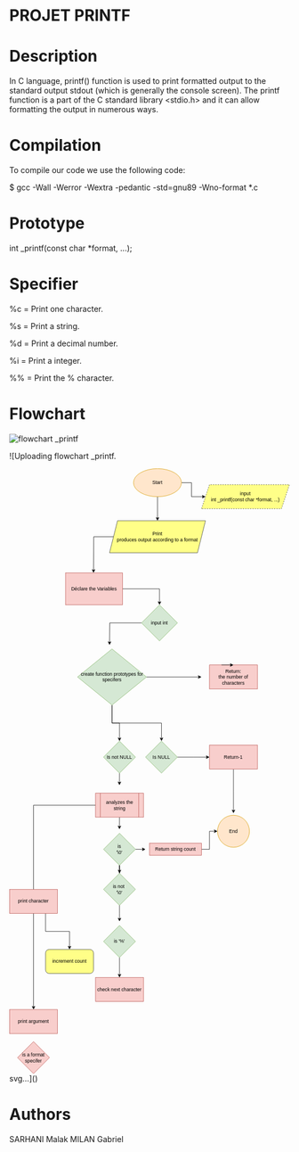 # PROJET PRINTF


# Description

In C language, printf() function is used to print formatted output to the standard output stdout (which is generally the console screen).  The printf function is a part of the C standard library <stdio.h> and it can allow formatting the output in numerous ways.

# Compilation

To compile our code we use the following code:

$ gcc -Wall -Werror -Wextra -pedantic -std=gnu89 -Wno-format *.c

# Prototype

 int _printf(const char *format, ...);

# Specifier


%c = Print one character.

%s = Print a string.

%d = Print a decimal number.

%i = Print a integer.

%% = Print the % character.

# Flowchart
![flowchart _printf](https://github.com/MadMartigan3/holbertonschool-printf/assets/105434715/12762314-ce62-4181-8731-c379f549d60d)

![Uploading flowchart _printf.<?xml version="1.0" encoding="UTF-8"?>
<!-- Do not edit this file with editors other than draw.io -->
<!DOCTYPE svg PUBLIC "-//W3C//DTD SVG 1.1//EN" "http://www.w3.org/Graphics/SVG/1.1/DTD/svg11.dtd">
<svg xmlns="http://www.w3.org/2000/svg" xmlns:xlink="http://www.w3.org/1999/xlink" version="1.1" width="701px" height="1511px" viewBox="-0.5 -0.5 701 1511" content="&lt;mxfile host=&quot;app.diagrams.net&quot; modified=&quot;2023-11-23T22:26:04.741Z&quot; agent=&quot;Mozilla/5.0 (Windows NT 10.0; Win64; x64) AppleWebKit/537.36 (KHTML, like Gecko) Chrome/119.0.0.0 Safari/537.36 Edg/119.0.0.0&quot; etag=&quot;bLP34UF-XtNXGeygPslQ&quot; version=&quot;22.1.3&quot; type=&quot;device&quot;&gt;&#10;  &lt;diagram name=&quot;Page-1&quot; id=&quot;Ap1JrtzHKQh4gSKqBTZx&quot;&gt;&#10;    &lt;mxGraphModel dx=&quot;1453&quot; dy=&quot;732&quot; grid=&quot;1&quot; gridSize=&quot;10&quot; guides=&quot;1&quot; tooltips=&quot;1&quot; connect=&quot;1&quot; arrows=&quot;1&quot; fold=&quot;1&quot; page=&quot;1&quot; pageScale=&quot;1&quot; pageWidth=&quot;827&quot; pageHeight=&quot;1169&quot; math=&quot;0&quot; shadow=&quot;0&quot;&gt;&#10;      &lt;root&gt;&#10;        &lt;mxCell id=&quot;0&quot; /&gt;&#10;        &lt;mxCell id=&quot;1&quot; parent=&quot;0&quot; /&gt;&#10;        &lt;mxCell id=&quot;BVkZTpYQEjEBbswBBllR-4&quot; value=&quot;&quot; style=&quot;edgeStyle=orthogonalEdgeStyle;rounded=0;orthogonalLoop=1;jettySize=auto;html=1;&quot; edge=&quot;1&quot; parent=&quot;1&quot; source=&quot;BVkZTpYQEjEBbswBBllR-2&quot; target=&quot;BVkZTpYQEjEBbswBBllR-3&quot;&gt;&#10;          &lt;mxGeometry relative=&quot;1&quot; as=&quot;geometry&quot; /&gt;&#10;        &lt;/mxCell&gt;&#10;        &lt;mxCell id=&quot;BVkZTpYQEjEBbswBBllR-15&quot; style=&quot;edgeStyle=orthogonalEdgeStyle;rounded=0;orthogonalLoop=1;jettySize=auto;html=1;&quot; edge=&quot;1&quot; parent=&quot;1&quot;&gt;&#10;          &lt;mxGeometry relative=&quot;1&quot; as=&quot;geometry&quot;&gt;&#10;            &lt;mxPoint x=&quot;390&quot; y=&quot;130&quot; as=&quot;targetPoint&quot; /&gt;&#10;            &lt;mxPoint x=&quot;390&quot; y=&quot;60&quot; as=&quot;sourcePoint&quot; /&gt;&#10;          &lt;/mxGeometry&gt;&#10;        &lt;/mxCell&gt;&#10;        &lt;mxCell id=&quot;BVkZTpYQEjEBbswBBllR-2&quot; value=&quot;Start&quot; style=&quot;ellipse;whiteSpace=wrap;html=1;fillColor=#ffe6cc;strokeColor=#d79b00;&quot; vertex=&quot;1&quot; parent=&quot;1&quot;&gt;&#10;          &lt;mxGeometry x=&quot;330&quot; width=&quot;120&quot; height=&quot;70&quot; as=&quot;geometry&quot; /&gt;&#10;        &lt;/mxCell&gt;&#10;        &lt;mxCell id=&quot;BVkZTpYQEjEBbswBBllR-3&quot; value=&quot;input &amp;lt;br&amp;gt;int _printf(const char *format, ...)&quot; style=&quot;shape=parallelogram;perimeter=parallelogramPerimeter;whiteSpace=wrap;html=1;fixedSize=1;dashed=1;fillColor=#ffff88;strokeColor=#36393d;&quot; vertex=&quot;1&quot; parent=&quot;1&quot;&gt;&#10;          &lt;mxGeometry x=&quot;500&quot; y=&quot;40&quot; width=&quot;220&quot; height=&quot;60&quot; as=&quot;geometry&quot; /&gt;&#10;        &lt;/mxCell&gt;&#10;        &lt;mxCell id=&quot;BVkZTpYQEjEBbswBBllR-19&quot; style=&quot;edgeStyle=orthogonalEdgeStyle;rounded=0;orthogonalLoop=1;jettySize=auto;html=1;&quot; edge=&quot;1&quot; parent=&quot;1&quot; source=&quot;BVkZTpYQEjEBbswBBllR-5&quot;&gt;&#10;          &lt;mxGeometry relative=&quot;1&quot; as=&quot;geometry&quot;&gt;&#10;            &lt;mxPoint x=&quot;270&quot; y=&quot;439.9999999999998&quot; as=&quot;targetPoint&quot; /&gt;&#10;          &lt;/mxGeometry&gt;&#10;        &lt;/mxCell&gt;&#10;        &lt;mxCell id=&quot;BVkZTpYQEjEBbswBBllR-5&quot; value=&quot;input int&quot; style=&quot;rhombus;whiteSpace=wrap;html=1;fillColor=#d5e8d4;strokeColor=#82b366;&quot; vertex=&quot;1&quot; parent=&quot;1&quot;&gt;&#10;          &lt;mxGeometry x=&quot;350&quot; y=&quot;340&quot; width=&quot;90&quot; height=&quot;90&quot; as=&quot;geometry&quot; /&gt;&#10;        &lt;/mxCell&gt;&#10;        &lt;mxCell id=&quot;BVkZTpYQEjEBbswBBllR-16&quot; style=&quot;edgeStyle=orthogonalEdgeStyle;rounded=0;orthogonalLoop=1;jettySize=auto;html=1;&quot; edge=&quot;1&quot; parent=&quot;1&quot; source=&quot;BVkZTpYQEjEBbswBBllR-6&quot;&gt;&#10;          &lt;mxGeometry relative=&quot;1&quot; as=&quot;geometry&quot;&gt;&#10;            &lt;mxPoint x=&quot;230&quot; y=&quot;260&quot; as=&quot;targetPoint&quot; /&gt;&#10;          &lt;/mxGeometry&gt;&#10;        &lt;/mxCell&gt;&#10;        &lt;mxCell id=&quot;BVkZTpYQEjEBbswBBllR-6&quot; value=&quot;Print &amp;lt;br&amp;gt;produces output according to a format&quot; style=&quot;shape=parallelogram;perimeter=parallelogramPerimeter;whiteSpace=wrap;html=1;fixedSize=1;fillColor=#ffff88;strokeColor=#36393d;&quot; vertex=&quot;1&quot; parent=&quot;1&quot;&gt;&#10;          &lt;mxGeometry x=&quot;270&quot; y=&quot;130&quot; width=&quot;240&quot; height=&quot;80&quot; as=&quot;geometry&quot; /&gt;&#10;        &lt;/mxCell&gt;&#10;        &lt;mxCell id=&quot;BVkZTpYQEjEBbswBBllR-12&quot; style=&quot;edgeStyle=orthogonalEdgeStyle;rounded=0;orthogonalLoop=1;jettySize=auto;html=1;&quot; edge=&quot;1&quot; parent=&quot;1&quot; source=&quot;BVkZTpYQEjEBbswBBllR-7&quot; target=&quot;BVkZTpYQEjEBbswBBllR-13&quot;&gt;&#10;          &lt;mxGeometry relative=&quot;1&quot; as=&quot;geometry&quot;&gt;&#10;            &lt;mxPoint x=&quot;400&quot; y=&quot;650&quot; as=&quot;targetPoint&quot; /&gt;&#10;          &lt;/mxGeometry&gt;&#10;        &lt;/mxCell&gt;&#10;        &lt;mxCell id=&quot;BVkZTpYQEjEBbswBBllR-21&quot; style=&quot;edgeStyle=orthogonalEdgeStyle;rounded=0;orthogonalLoop=1;jettySize=auto;html=1;&quot; edge=&quot;1&quot; parent=&quot;1&quot; source=&quot;BVkZTpYQEjEBbswBBllR-7&quot;&gt;&#10;          &lt;mxGeometry relative=&quot;1&quot; as=&quot;geometry&quot;&gt;&#10;            &lt;mxPoint x=&quot;500&quot; y=&quot;520&quot; as=&quot;targetPoint&quot; /&gt;&#10;          &lt;/mxGeometry&gt;&#10;        &lt;/mxCell&gt;&#10;        &lt;mxCell id=&quot;BVkZTpYQEjEBbswBBllR-37&quot; style=&quot;edgeStyle=orthogonalEdgeStyle;rounded=0;orthogonalLoop=1;jettySize=auto;html=1;&quot; edge=&quot;1&quot; parent=&quot;1&quot; source=&quot;BVkZTpYQEjEBbswBBllR-7&quot; target=&quot;BVkZTpYQEjEBbswBBllR-36&quot;&gt;&#10;          &lt;mxGeometry relative=&quot;1&quot; as=&quot;geometry&quot; /&gt;&#10;        &lt;/mxCell&gt;&#10;        &lt;mxCell id=&quot;BVkZTpYQEjEBbswBBllR-7&quot; value=&quot;create function prototypes for specifers&quot; style=&quot;rhombus;whiteSpace=wrap;html=1;fillColor=#d5e8d4;strokeColor=#82b366;&quot; vertex=&quot;1&quot; parent=&quot;1&quot;&gt;&#10;          &lt;mxGeometry x=&quot;190&quot; y=&quot;450&quot; width=&quot;172.5&quot; height=&quot;140&quot; as=&quot;geometry&quot; /&gt;&#10;        &lt;/mxCell&gt;&#10;        &lt;mxCell id=&quot;BVkZTpYQEjEBbswBBllR-17&quot; style=&quot;edgeStyle=orthogonalEdgeStyle;rounded=0;orthogonalLoop=1;jettySize=auto;html=1;entryX=0.5;entryY=0;entryDx=0;entryDy=0;&quot; edge=&quot;1&quot; parent=&quot;1&quot; source=&quot;BVkZTpYQEjEBbswBBllR-9&quot; target=&quot;BVkZTpYQEjEBbswBBllR-5&quot;&gt;&#10;          &lt;mxGeometry relative=&quot;1&quot; as=&quot;geometry&quot; /&gt;&#10;        &lt;/mxCell&gt;&#10;        &lt;mxCell id=&quot;BVkZTpYQEjEBbswBBllR-9&quot; value=&quot;Déclare the Variables&quot; style=&quot;rounded=0;whiteSpace=wrap;html=1;fillColor=#f8cecc;strokeColor=#b85450;&quot; vertex=&quot;1&quot; parent=&quot;1&quot;&gt;&#10;          &lt;mxGeometry x=&quot;160&quot; y=&quot;260&quot; width=&quot;142.5&quot; height=&quot;80&quot; as=&quot;geometry&quot; /&gt;&#10;        &lt;/mxCell&gt;&#10;        &lt;mxCell id=&quot;BVkZTpYQEjEBbswBBllR-24&quot; style=&quot;edgeStyle=orthogonalEdgeStyle;rounded=0;orthogonalLoop=1;jettySize=auto;html=1;exitX=1;exitY=0.5;exitDx=0;exitDy=0;&quot; edge=&quot;1&quot; parent=&quot;1&quot; source=&quot;BVkZTpYQEjEBbswBBllR-13&quot;&gt;&#10;          &lt;mxGeometry relative=&quot;1&quot; as=&quot;geometry&quot;&gt;&#10;            &lt;mxPoint x=&quot;520&quot; y=&quot;720.0952380952381&quot; as=&quot;targetPoint&quot; /&gt;&#10;          &lt;/mxGeometry&gt;&#10;        &lt;/mxCell&gt;&#10;        &lt;mxCell id=&quot;BVkZTpYQEjEBbswBBllR-13&quot; value=&quot;Is NULL&quot; style=&quot;rhombus;whiteSpace=wrap;html=1;fillColor=#d5e8d4;strokeColor=#82b366;&quot; vertex=&quot;1&quot; parent=&quot;1&quot;&gt;&#10;          &lt;mxGeometry x=&quot;360&quot; y=&quot;680&quot; width=&quot;80&quot; height=&quot;80&quot; as=&quot;geometry&quot; /&gt;&#10;        &lt;/mxCell&gt;&#10;        &lt;mxCell id=&quot;BVkZTpYQEjEBbswBBllR-14&quot; value=&quot;Return:&amp;lt;br&amp;gt;the number of characters&quot; style=&quot;rounded=0;whiteSpace=wrap;html=1;fillColor=#f8cecc;strokeColor=#b85450;&quot; vertex=&quot;1&quot; parent=&quot;1&quot;&gt;&#10;          &lt;mxGeometry x=&quot;520&quot; y=&quot;490&quot; width=&quot;120&quot; height=&quot;60&quot; as=&quot;geometry&quot; /&gt;&#10;        &lt;/mxCell&gt;&#10;        &lt;mxCell id=&quot;BVkZTpYQEjEBbswBBllR-20&quot; style=&quot;edgeStyle=orthogonalEdgeStyle;rounded=0;orthogonalLoop=1;jettySize=auto;html=1;exitX=0.25;exitY=0;exitDx=0;exitDy=0;entryX=0.5;entryY=0;entryDx=0;entryDy=0;&quot; edge=&quot;1&quot; parent=&quot;1&quot; source=&quot;BVkZTpYQEjEBbswBBllR-14&quot; target=&quot;BVkZTpYQEjEBbswBBllR-14&quot;&gt;&#10;          &lt;mxGeometry relative=&quot;1&quot; as=&quot;geometry&quot; /&gt;&#10;        &lt;/mxCell&gt;&#10;        &lt;mxCell id=&quot;BVkZTpYQEjEBbswBBllR-44&quot; style=&quot;edgeStyle=orthogonalEdgeStyle;rounded=0;orthogonalLoop=1;jettySize=auto;html=1;&quot; edge=&quot;1&quot; parent=&quot;1&quot; source=&quot;BVkZTpYQEjEBbswBBllR-22&quot;&gt;&#10;          &lt;mxGeometry relative=&quot;1&quot; as=&quot;geometry&quot;&gt;&#10;            &lt;mxPoint x=&quot;580&quot; y=&quot;860&quot; as=&quot;targetPoint&quot; /&gt;&#10;          &lt;/mxGeometry&gt;&#10;        &lt;/mxCell&gt;&#10;        &lt;mxCell id=&quot;BVkZTpYQEjEBbswBBllR-22&quot; value=&quot;Return-1&quot; style=&quot;rounded=0;whiteSpace=wrap;html=1;fillColor=#f8cecc;strokeColor=#b85450;&quot; vertex=&quot;1&quot; parent=&quot;1&quot;&gt;&#10;          &lt;mxGeometry x=&quot;520&quot; y=&quot;690&quot; width=&quot;120&quot; height=&quot;60&quot; as=&quot;geometry&quot; /&gt;&#10;        &lt;/mxCell&gt;&#10;        &lt;mxCell id=&quot;BVkZTpYQEjEBbswBBllR-28&quot; value=&quot;End&quot; style=&quot;ellipse;whiteSpace=wrap;html=1;aspect=fixed;fillColor=#ffe6cc;strokeColor=#d79b00;&quot; vertex=&quot;1&quot; parent=&quot;1&quot;&gt;&#10;          &lt;mxGeometry x=&quot;540&quot; y=&quot;865&quot; width=&quot;80&quot; height=&quot;80&quot; as=&quot;geometry&quot; /&gt;&#10;        &lt;/mxCell&gt;&#10;        &lt;mxCell id=&quot;BVkZTpYQEjEBbswBBllR-39&quot; style=&quot;edgeStyle=orthogonalEdgeStyle;rounded=0;orthogonalLoop=1;jettySize=auto;html=1;exitX=0.5;exitY=1;exitDx=0;exitDy=0;&quot; edge=&quot;1&quot; parent=&quot;1&quot; source=&quot;BVkZTpYQEjEBbswBBllR-33&quot;&gt;&#10;          &lt;mxGeometry relative=&quot;1&quot; as=&quot;geometry&quot;&gt;&#10;            &lt;mxPoint x=&quot;294.80952380952374&quot; y=&quot;900&quot; as=&quot;targetPoint&quot; /&gt;&#10;          &lt;/mxGeometry&gt;&#10;        &lt;/mxCell&gt;&#10;        &lt;mxCell id=&quot;BVkZTpYQEjEBbswBBllR-56&quot; style=&quot;edgeStyle=orthogonalEdgeStyle;rounded=0;orthogonalLoop=1;jettySize=auto;html=1;&quot; edge=&quot;1&quot; parent=&quot;1&quot; source=&quot;BVkZTpYQEjEBbswBBllR-33&quot; target=&quot;BVkZTpYQEjEBbswBBllR-57&quot;&gt;&#10;          &lt;mxGeometry relative=&quot;1&quot; as=&quot;geometry&quot;&gt;&#10;            &lt;mxPoint x=&quot;80&quot; y=&quot;1380&quot; as=&quot;targetPoint&quot; /&gt;&#10;          &lt;/mxGeometry&gt;&#10;        &lt;/mxCell&gt;&#10;        &lt;mxCell id=&quot;BVkZTpYQEjEBbswBBllR-33&quot; value=&quot;analyzes the string&quot; style=&quot;shape=process;whiteSpace=wrap;html=1;backgroundOutline=1;fillColor=#f8cecc;strokeColor=#b85450;&quot; vertex=&quot;1&quot; parent=&quot;1&quot;&gt;&#10;          &lt;mxGeometry x=&quot;235&quot; y=&quot;810&quot; width=&quot;120&quot; height=&quot;60&quot; as=&quot;geometry&quot; /&gt;&#10;        &lt;/mxCell&gt;&#10;        &lt;mxCell id=&quot;BVkZTpYQEjEBbswBBllR-45&quot; style=&quot;edgeStyle=orthogonalEdgeStyle;rounded=0;orthogonalLoop=1;jettySize=auto;html=1;exitX=1;exitY=0.5;exitDx=0;exitDy=0;&quot; edge=&quot;1&quot; parent=&quot;1&quot; source=&quot;BVkZTpYQEjEBbswBBllR-35&quot;&gt;&#10;          &lt;mxGeometry relative=&quot;1&quot; as=&quot;geometry&quot;&gt;&#10;            &lt;mxPoint x=&quot;360&quot; y=&quot;950.047619047619&quot; as=&quot;targetPoint&quot; /&gt;&#10;          &lt;/mxGeometry&gt;&#10;        &lt;/mxCell&gt;&#10;        &lt;mxCell id=&quot;BVkZTpYQEjEBbswBBllR-46&quot; style=&quot;edgeStyle=orthogonalEdgeStyle;rounded=0;orthogonalLoop=1;jettySize=auto;html=1;&quot; edge=&quot;1&quot; parent=&quot;1&quot; source=&quot;BVkZTpYQEjEBbswBBllR-35&quot; target=&quot;BVkZTpYQEjEBbswBBllR-47&quot;&gt;&#10;          &lt;mxGeometry relative=&quot;1&quot; as=&quot;geometry&quot;&gt;&#10;            &lt;mxPoint x=&quot;295&quot; y=&quot;1050&quot; as=&quot;targetPoint&quot; /&gt;&#10;          &lt;/mxGeometry&gt;&#10;        &lt;/mxCell&gt;&#10;        &lt;mxCell id=&quot;BVkZTpYQEjEBbswBBllR-35&quot; value=&quot;is&amp;lt;br&amp;gt;&amp;#39;\0&amp;#39;&quot; style=&quot;rhombus;whiteSpace=wrap;html=1;fillColor=#d5e8d4;strokeColor=#82b366;&quot; vertex=&quot;1&quot; parent=&quot;1&quot;&gt;&#10;          &lt;mxGeometry x=&quot;255&quot; y=&quot;910&quot; width=&quot;80&quot; height=&quot;80&quot; as=&quot;geometry&quot; /&gt;&#10;        &lt;/mxCell&gt;&#10;        &lt;mxCell id=&quot;BVkZTpYQEjEBbswBBllR-38&quot; style=&quot;edgeStyle=orthogonalEdgeStyle;rounded=0;orthogonalLoop=1;jettySize=auto;html=1;exitX=0.5;exitY=1;exitDx=0;exitDy=0;&quot; edge=&quot;1&quot; parent=&quot;1&quot; source=&quot;BVkZTpYQEjEBbswBBllR-36&quot;&gt;&#10;          &lt;mxGeometry relative=&quot;1&quot; as=&quot;geometry&quot;&gt;&#10;            &lt;mxPoint x=&quot;294.80952380952374&quot; y=&quot;790&quot; as=&quot;targetPoint&quot; /&gt;&#10;          &lt;/mxGeometry&gt;&#10;        &lt;/mxCell&gt;&#10;        &lt;mxCell id=&quot;BVkZTpYQEjEBbswBBllR-36&quot; value=&quot;Is not NULL&quot; style=&quot;rhombus;whiteSpace=wrap;html=1;fillColor=#d5e8d4;strokeColor=#82b366;&quot; vertex=&quot;1&quot; parent=&quot;1&quot;&gt;&#10;          &lt;mxGeometry x=&quot;255&quot; y=&quot;680&quot; width=&quot;80&quot; height=&quot;80&quot; as=&quot;geometry&quot; /&gt;&#10;        &lt;/mxCell&gt;&#10;        &lt;mxCell id=&quot;BVkZTpYQEjEBbswBBllR-43&quot; style=&quot;edgeStyle=orthogonalEdgeStyle;rounded=0;orthogonalLoop=1;jettySize=auto;html=1;&quot; edge=&quot;1&quot; parent=&quot;1&quot; source=&quot;BVkZTpYQEjEBbswBBllR-42&quot; target=&quot;BVkZTpYQEjEBbswBBllR-28&quot;&gt;&#10;          &lt;mxGeometry relative=&quot;1&quot; as=&quot;geometry&quot;&gt;&#10;            &lt;mxPoint x=&quot;530&quot; y=&quot;870&quot; as=&quot;targetPoint&quot; /&gt;&#10;          &lt;/mxGeometry&gt;&#10;        &lt;/mxCell&gt;&#10;        &lt;mxCell id=&quot;BVkZTpYQEjEBbswBBllR-42&quot; value=&quot;Return string count&quot; style=&quot;rounded=0;whiteSpace=wrap;html=1;direction=west;fillColor=#f8cecc;strokeColor=#b85450;&quot; vertex=&quot;1&quot; parent=&quot;1&quot;&gt;&#10;          &lt;mxGeometry x=&quot;370&quot; y=&quot;935&quot; width=&quot;130&quot; height=&quot;30&quot; as=&quot;geometry&quot; /&gt;&#10;        &lt;/mxCell&gt;&#10;        &lt;mxCell id=&quot;BVkZTpYQEjEBbswBBllR-48&quot; style=&quot;edgeStyle=orthogonalEdgeStyle;rounded=0;orthogonalLoop=1;jettySize=auto;html=1;&quot; edge=&quot;1&quot; parent=&quot;1&quot; source=&quot;BVkZTpYQEjEBbswBBllR-47&quot;&gt;&#10;          &lt;mxGeometry relative=&quot;1&quot; as=&quot;geometry&quot;&gt;&#10;            &lt;mxPoint x=&quot;295&quot; y=&quot;1130&quot; as=&quot;targetPoint&quot; /&gt;&#10;          &lt;/mxGeometry&gt;&#10;        &lt;/mxCell&gt;&#10;        &lt;mxCell id=&quot;BVkZTpYQEjEBbswBBllR-47&quot; value=&quot;is not&amp;amp;nbsp;&amp;lt;br&amp;gt;&amp;#39;\0&amp;#39;&quot; style=&quot;rhombus;whiteSpace=wrap;html=1;fillColor=#d5e8d4;strokeColor=#82b366;&quot; vertex=&quot;1&quot; parent=&quot;1&quot;&gt;&#10;          &lt;mxGeometry x=&quot;255&quot; y=&quot;1010&quot; width=&quot;80&quot; height=&quot;80&quot; as=&quot;geometry&quot; /&gt;&#10;        &lt;/mxCell&gt;&#10;        &lt;mxCell id=&quot;BVkZTpYQEjEBbswBBllR-50&quot; style=&quot;edgeStyle=orthogonalEdgeStyle;rounded=0;orthogonalLoop=1;jettySize=auto;html=1;&quot; edge=&quot;1&quot; parent=&quot;1&quot; source=&quot;BVkZTpYQEjEBbswBBllR-49&quot; target=&quot;BVkZTpYQEjEBbswBBllR-51&quot;&gt;&#10;          &lt;mxGeometry relative=&quot;1&quot; as=&quot;geometry&quot;&gt;&#10;            &lt;mxPoint x=&quot;295&quot; y=&quot;1300&quot; as=&quot;targetPoint&quot; /&gt;&#10;          &lt;/mxGeometry&gt;&#10;        &lt;/mxCell&gt;&#10;        &lt;mxCell id=&quot;BVkZTpYQEjEBbswBBllR-49&quot; value=&quot;is &amp;#39;%&amp;#39;&quot; style=&quot;rhombus;whiteSpace=wrap;html=1;fillColor=#d5e8d4;strokeColor=#82b366;&quot; vertex=&quot;1&quot; parent=&quot;1&quot;&gt;&#10;          &lt;mxGeometry x=&quot;255&quot; y=&quot;1140&quot; width=&quot;80&quot; height=&quot;80&quot; as=&quot;geometry&quot; /&gt;&#10;        &lt;/mxCell&gt;&#10;        &lt;mxCell id=&quot;BVkZTpYQEjEBbswBBllR-51&quot; value=&quot;check next character&quot; style=&quot;rounded=0;whiteSpace=wrap;html=1;fillColor=#f8cecc;strokeColor=#b85450;&quot; vertex=&quot;1&quot; parent=&quot;1&quot;&gt;&#10;          &lt;mxGeometry x=&quot;235&quot; y=&quot;1270&quot; width=&quot;120&quot; height=&quot;60&quot; as=&quot;geometry&quot; /&gt;&#10;        &lt;/mxCell&gt;&#10;        &lt;mxCell id=&quot;BVkZTpYQEjEBbswBBllR-57&quot; value=&quot;print argument&quot; style=&quot;rounded=0;whiteSpace=wrap;html=1;fillColor=#f8cecc;strokeColor=#b85450;&quot; vertex=&quot;1&quot; parent=&quot;1&quot;&gt;&#10;          &lt;mxGeometry x=&quot;20&quot; y=&quot;1350&quot; width=&quot;120&quot; height=&quot;60&quot; as=&quot;geometry&quot; /&gt;&#10;        &lt;/mxCell&gt;&#10;        &lt;mxCell id=&quot;BVkZTpYQEjEBbswBBllR-58&quot; value=&quot;is a format specifer&quot; style=&quot;rhombus;whiteSpace=wrap;html=1;fillColor=#f8cecc;strokeColor=#b85450;&quot; vertex=&quot;1&quot; parent=&quot;1&quot;&gt;&#10;          &lt;mxGeometry x=&quot;40&quot; y=&quot;1430&quot; width=&quot;80&quot; height=&quot;80&quot; as=&quot;geometry&quot; /&gt;&#10;        &lt;/mxCell&gt;&#10;        &lt;mxCell id=&quot;BVkZTpYQEjEBbswBBllR-61&quot; style=&quot;edgeStyle=orthogonalEdgeStyle;rounded=0;orthogonalLoop=1;jettySize=auto;html=1;exitX=0.75;exitY=1;exitDx=0;exitDy=0;&quot; edge=&quot;1&quot; parent=&quot;1&quot; source=&quot;BVkZTpYQEjEBbswBBllR-59&quot; target=&quot;BVkZTpYQEjEBbswBBllR-60&quot;&gt;&#10;          &lt;mxGeometry relative=&quot;1&quot; as=&quot;geometry&quot; /&gt;&#10;        &lt;/mxCell&gt;&#10;        &lt;mxCell id=&quot;BVkZTpYQEjEBbswBBllR-59&quot; value=&quot;print character&quot; style=&quot;rounded=0;whiteSpace=wrap;html=1;fillColor=#f8cecc;strokeColor=#b85450;&quot; vertex=&quot;1&quot; parent=&quot;1&quot;&gt;&#10;          &lt;mxGeometry x=&quot;20&quot; y=&quot;1050&quot; width=&quot;120&quot; height=&quot;60&quot; as=&quot;geometry&quot; /&gt;&#10;        &lt;/mxCell&gt;&#10;        &lt;mxCell id=&quot;BVkZTpYQEjEBbswBBllR-60&quot; value=&quot;increment count&quot; style=&quot;rounded=1;whiteSpace=wrap;html=1;fillColor=#ffff88;strokeColor=#36393d;&quot; vertex=&quot;1&quot; parent=&quot;1&quot;&gt;&#10;          &lt;mxGeometry x=&quot;110&quot; y=&quot;1200&quot; width=&quot;120&quot; height=&quot;60&quot; as=&quot;geometry&quot; /&gt;&#10;        &lt;/mxCell&gt;&#10;      &lt;/root&gt;&#10;    &lt;/mxGraphModel&gt;&#10;  &lt;/diagram&gt;&#10;&lt;/mxfile&gt;&#10;"><defs/><g><path d="M 430 35 L 455 35 L 455 70 L 483.63 70" fill="none" stroke="rgb(0, 0, 0)" stroke-miterlimit="10" pointer-events="stroke"/><path d="M 488.88 70 L 481.88 73.5 L 483.63 70 L 481.88 66.5 Z" fill="rgb(0, 0, 0)" stroke="rgb(0, 0, 0)" stroke-miterlimit="10" pointer-events="all"/><path d="M 370 60 L 370 123.63" fill="none" stroke="rgb(0, 0, 0)" stroke-miterlimit="10" pointer-events="stroke"/><path d="M 370 128.88 L 366.5 121.88 L 370 123.63 L 373.5 121.88 Z" fill="rgb(0, 0, 0)" stroke="rgb(0, 0, 0)" stroke-miterlimit="10" pointer-events="all"/><ellipse cx="370" cy="35" rx="60" ry="35" fill="#ffe6cc" stroke="#d79b00" pointer-events="all"/><g transform="translate(-0.5 -0.5)"><switch><foreignObject pointer-events="none" width="100%" height="100%" requiredFeatures="http://www.w3.org/TR/SVG11/feature#Extensibility" style="overflow: visible; text-align: left;"><div xmlns="http://www.w3.org/1999/xhtml" style="display: flex; align-items: unsafe center; justify-content: unsafe center; width: 118px; height: 1px; padding-top: 35px; margin-left: 311px;"><div data-drawio-colors="color: rgb(0, 0, 0); " style="box-sizing: border-box; font-size: 0px; text-align: center;"><div style="display: inline-block; font-size: 12px; font-family: Helvetica; color: rgb(0, 0, 0); line-height: 1.2; pointer-events: all; white-space: normal; overflow-wrap: normal;">Start</div></div></div></foreignObject><text x="370" y="39" fill="rgb(0, 0, 0)" font-family="Helvetica" font-size="12px" text-anchor="middle">Start</text></switch></g><path d="M 480 100 L 500 40 L 700 40 L 680 100 Z" fill="#ffff88" stroke="#36393d" stroke-miterlimit="10" stroke-dasharray="3 3" pointer-events="all"/><g transform="translate(-0.5 -0.5)"><switch><foreignObject pointer-events="none" width="100%" height="100%" requiredFeatures="http://www.w3.org/TR/SVG11/feature#Extensibility" style="overflow: visible; text-align: left;"><div xmlns="http://www.w3.org/1999/xhtml" style="display: flex; align-items: unsafe center; justify-content: unsafe center; width: 218px; height: 1px; padding-top: 70px; margin-left: 481px;"><div data-drawio-colors="color: rgb(0, 0, 0); " style="box-sizing: border-box; font-size: 0px; text-align: center;"><div style="display: inline-block; font-size: 12px; font-family: Helvetica; color: rgb(0, 0, 0); line-height: 1.2; pointer-events: all; white-space: normal; overflow-wrap: normal;">input <br />int _printf(const char *format, ...)</div></div></div></foreignObject><text x="590" y="74" fill="rgb(0, 0, 0)" font-family="Helvetica" font-size="12px" text-anchor="middle">input...</text></switch></g><path d="M 330 385 L 250.5 385 L 250.06 433.63" fill="none" stroke="rgb(0, 0, 0)" stroke-miterlimit="10" pointer-events="stroke"/><path d="M 250.01 438.88 L 246.57 431.85 L 250.06 433.63 L 253.57 431.91 Z" fill="rgb(0, 0, 0)" stroke="rgb(0, 0, 0)" stroke-miterlimit="10" pointer-events="all"/><path d="M 375 340 L 420 385 L 375 430 L 330 385 Z" fill="#d5e8d4" stroke="#82b366" stroke-miterlimit="10" pointer-events="all"/><g transform="translate(-0.5 -0.5)"><switch><foreignObject pointer-events="none" width="100%" height="100%" requiredFeatures="http://www.w3.org/TR/SVG11/feature#Extensibility" style="overflow: visible; text-align: left;"><div xmlns="http://www.w3.org/1999/xhtml" style="display: flex; align-items: unsafe center; justify-content: unsafe center; width: 88px; height: 1px; padding-top: 385px; margin-left: 331px;"><div data-drawio-colors="color: rgb(0, 0, 0); " style="box-sizing: border-box; font-size: 0px; text-align: center;"><div style="display: inline-block; font-size: 12px; font-family: Helvetica; color: rgb(0, 0, 0); line-height: 1.2; pointer-events: all; white-space: normal; overflow-wrap: normal;">input int</div></div></div></foreignObject><text x="375" y="389" fill="rgb(0, 0, 0)" font-family="Helvetica" font-size="12px" text-anchor="middle">input int</text></switch></g><path d="M 260 170 L 210.5 170 L 210.04 253.63" fill="none" stroke="rgb(0, 0, 0)" stroke-miterlimit="10" pointer-events="stroke"/><path d="M 210.01 258.88 L 206.55 251.86 L 210.04 253.63 L 213.55 251.9 Z" fill="rgb(0, 0, 0)" stroke="rgb(0, 0, 0)" stroke-miterlimit="10" pointer-events="all"/><path d="M 250 210 L 270 130 L 490 130 L 470 210 Z" fill="#ffff88" stroke="#36393d" stroke-miterlimit="10" pointer-events="all"/><g transform="translate(-0.5 -0.5)"><switch><foreignObject pointer-events="none" width="100%" height="100%" requiredFeatures="http://www.w3.org/TR/SVG11/feature#Extensibility" style="overflow: visible; text-align: left;"><div xmlns="http://www.w3.org/1999/xhtml" style="display: flex; align-items: unsafe center; justify-content: unsafe center; width: 238px; height: 1px; padding-top: 170px; margin-left: 251px;"><div data-drawio-colors="color: rgb(0, 0, 0); " style="box-sizing: border-box; font-size: 0px; text-align: center;"><div style="display: inline-block; font-size: 12px; font-family: Helvetica; color: rgb(0, 0, 0); line-height: 1.2; pointer-events: all; white-space: normal; overflow-wrap: normal;">Print <br />produces output according to a format</div></div></div></foreignObject><text x="370" y="174" fill="rgb(0, 0, 0)" font-family="Helvetica" font-size="12px" text-anchor="middle">Print...</text></switch></g><path d="M 256.33 589.93 L 256.33 635 L 380 635 L 380 673.63" fill="none" stroke="rgb(0, 0, 0)" stroke-miterlimit="10" pointer-events="stroke"/><path d="M 380 678.88 L 376.5 671.88 L 380 673.63 L 383.5 671.88 Z" fill="rgb(0, 0, 0)" stroke="rgb(0, 0, 0)" stroke-miterlimit="10" pointer-events="all"/><path d="M 342.5 520 L 411.33 520 L 473.63 520" fill="none" stroke="rgb(0, 0, 0)" stroke-miterlimit="10" pointer-events="stroke"/><path d="M 478.88 520 L 471.88 523.5 L 473.63 520 L 471.88 516.5 Z" fill="rgb(0, 0, 0)" stroke="rgb(0, 0, 0)" stroke-miterlimit="10" pointer-events="all"/><path d="M 256.33 589.93 L 256.33 635 L 275 635 L 275 673.63" fill="none" stroke="rgb(0, 0, 0)" stroke-miterlimit="10" pointer-events="stroke"/><path d="M 275 678.88 L 271.5 671.88 L 275 673.63 L 278.5 671.88 Z" fill="rgb(0, 0, 0)" stroke="rgb(0, 0, 0)" stroke-miterlimit="10" pointer-events="all"/><path d="M 256.25 450 L 342.5 520 L 256.25 590 L 170 520 Z" fill="#d5e8d4" stroke="#82b366" stroke-miterlimit="10" pointer-events="all"/><g transform="translate(-0.5 -0.5)"><switch><foreignObject pointer-events="none" width="100%" height="100%" requiredFeatures="http://www.w3.org/TR/SVG11/feature#Extensibility" style="overflow: visible; text-align: left;"><div xmlns="http://www.w3.org/1999/xhtml" style="display: flex; align-items: unsafe center; justify-content: unsafe center; width: 171px; height: 1px; padding-top: 520px; margin-left: 171px;"><div data-drawio-colors="color: rgb(0, 0, 0); " style="box-sizing: border-box; font-size: 0px; text-align: center;"><div style="display: inline-block; font-size: 12px; font-family: Helvetica; color: rgb(0, 0, 0); line-height: 1.2; pointer-events: all; white-space: normal; overflow-wrap: normal;">create function prototypes for specifers</div></div></div></foreignObject><text x="256" y="524" fill="rgb(0, 0, 0)" font-family="Helvetica" font-size="12px" text-anchor="middle">create function prototypes fo...</text></switch></g><path d="M 282.5 300 L 375 300 L 375 333.63" fill="none" stroke="rgb(0, 0, 0)" stroke-miterlimit="10" pointer-events="stroke"/><path d="M 375 338.88 L 371.5 331.88 L 375 333.63 L 378.5 331.88 Z" fill="rgb(0, 0, 0)" stroke="rgb(0, 0, 0)" stroke-miterlimit="10" pointer-events="all"/><rect x="140" y="260" width="142.5" height="80" fill="#f8cecc" stroke="#b85450" pointer-events="all"/><g transform="translate(-0.5 -0.5)"><switch><foreignObject pointer-events="none" width="100%" height="100%" requiredFeatures="http://www.w3.org/TR/SVG11/feature#Extensibility" style="overflow: visible; text-align: left;"><div xmlns="http://www.w3.org/1999/xhtml" style="display: flex; align-items: unsafe center; justify-content: unsafe center; width: 141px; height: 1px; padding-top: 300px; margin-left: 141px;"><div data-drawio-colors="color: rgb(0, 0, 0); " style="box-sizing: border-box; font-size: 0px; text-align: center;"><div style="display: inline-block; font-size: 12px; font-family: Helvetica; color: rgb(0, 0, 0); line-height: 1.2; pointer-events: all; white-space: normal; overflow-wrap: normal;">Déclare the Variables</div></div></div></foreignObject><text x="211" y="304" fill="rgb(0, 0, 0)" font-family="Helvetica" font-size="12px" text-anchor="middle">Déclare the Variables</text></switch></g><path d="M 420 720 L 460 720 L 493.63 720.08" fill="none" stroke="rgb(0, 0, 0)" stroke-miterlimit="10" pointer-events="stroke"/><path d="M 498.88 720.09 L 491.87 723.58 L 493.63 720.08 L 491.89 716.58 Z" fill="rgb(0, 0, 0)" stroke="rgb(0, 0, 0)" stroke-miterlimit="10" pointer-events="all"/><path d="M 380 680 L 420 720 L 380 760 L 340 720 Z" fill="#d5e8d4" stroke="#82b366" stroke-miterlimit="10" pointer-events="all"/><g transform="translate(-0.5 -0.5)"><switch><foreignObject pointer-events="none" width="100%" height="100%" requiredFeatures="http://www.w3.org/TR/SVG11/feature#Extensibility" style="overflow: visible; text-align: left;"><div xmlns="http://www.w3.org/1999/xhtml" style="display: flex; align-items: unsafe center; justify-content: unsafe center; width: 78px; height: 1px; padding-top: 720px; margin-left: 341px;"><div data-drawio-colors="color: rgb(0, 0, 0); " style="box-sizing: border-box; font-size: 0px; text-align: center;"><div style="display: inline-block; font-size: 12px; font-family: Helvetica; color: rgb(0, 0, 0); line-height: 1.2; pointer-events: all; white-space: normal; overflow-wrap: normal;">Is NULL</div></div></div></foreignObject><text x="380" y="724" fill="rgb(0, 0, 0)" font-family="Helvetica" font-size="12px" text-anchor="middle">Is NULL</text></switch></g><rect x="500" y="490" width="120" height="60" fill="#f8cecc" stroke="#b85450" pointer-events="all"/><g transform="translate(-0.5 -0.5)"><switch><foreignObject pointer-events="none" width="100%" height="100%" requiredFeatures="http://www.w3.org/TR/SVG11/feature#Extensibility" style="overflow: visible; text-align: left;"><div xmlns="http://www.w3.org/1999/xhtml" style="display: flex; align-items: unsafe center; justify-content: unsafe center; width: 118px; height: 1px; padding-top: 520px; margin-left: 501px;"><div data-drawio-colors="color: rgb(0, 0, 0); " style="box-sizing: border-box; font-size: 0px; text-align: center;"><div style="display: inline-block; font-size: 12px; font-family: Helvetica; color: rgb(0, 0, 0); line-height: 1.2; pointer-events: all; white-space: normal; overflow-wrap: normal;">Return:<br />the number of characters</div></div></div></foreignObject><text x="560" y="524" fill="rgb(0, 0, 0)" font-family="Helvetica" font-size="12px" text-anchor="middle">Return:...</text></switch></g><path d="M 530 490 L 553.63 490" fill="none" stroke="rgb(0, 0, 0)" stroke-miterlimit="10" pointer-events="stroke"/><path d="M 558.88 490 L 551.88 493.5 L 553.63 490 L 551.88 486.5 Z" fill="rgb(0, 0, 0)" stroke="rgb(0, 0, 0)" stroke-miterlimit="10" pointer-events="all"/><path d="M 560 750 L 560 805 L 560 853.63" fill="none" stroke="rgb(0, 0, 0)" stroke-miterlimit="10" pointer-events="stroke"/><path d="M 560 858.88 L 556.5 851.88 L 560 853.63 L 563.5 851.88 Z" fill="rgb(0, 0, 0)" stroke="rgb(0, 0, 0)" stroke-miterlimit="10" pointer-events="all"/><rect x="500" y="690" width="120" height="60" fill="#f8cecc" stroke="#b85450" pointer-events="all"/><g transform="translate(-0.5 -0.5)"><switch><foreignObject pointer-events="none" width="100%" height="100%" requiredFeatures="http://www.w3.org/TR/SVG11/feature#Extensibility" style="overflow: visible; text-align: left;"><div xmlns="http://www.w3.org/1999/xhtml" style="display: flex; align-items: unsafe center; justify-content: unsafe center; width: 118px; height: 1px; padding-top: 720px; margin-left: 501px;"><div data-drawio-colors="color: rgb(0, 0, 0); " style="box-sizing: border-box; font-size: 0px; text-align: center;"><div style="display: inline-block; font-size: 12px; font-family: Helvetica; color: rgb(0, 0, 0); line-height: 1.2; pointer-events: all; white-space: normal; overflow-wrap: normal;">Return-1</div></div></div></foreignObject><text x="560" y="724" fill="rgb(0, 0, 0)" font-family="Helvetica" font-size="12px" text-anchor="middle">Return-1</text></switch></g><ellipse cx="560" cy="905" rx="40" ry="40" fill="#ffe6cc" stroke="#d79b00" pointer-events="all"/><g transform="translate(-0.5 -0.5)"><switch><foreignObject pointer-events="none" width="100%" height="100%" requiredFeatures="http://www.w3.org/TR/SVG11/feature#Extensibility" style="overflow: visible; text-align: left;"><div xmlns="http://www.w3.org/1999/xhtml" style="display: flex; align-items: unsafe center; justify-content: unsafe center; width: 78px; height: 1px; padding-top: 905px; margin-left: 521px;"><div data-drawio-colors="color: rgb(0, 0, 0); " style="box-sizing: border-box; font-size: 0px; text-align: center;"><div style="display: inline-block; font-size: 12px; font-family: Helvetica; color: rgb(0, 0, 0); line-height: 1.2; pointer-events: all; white-space: normal; overflow-wrap: normal;">End</div></div></div></foreignObject><text x="560" y="909" fill="rgb(0, 0, 0)" font-family="Helvetica" font-size="12px" text-anchor="middle">End</text></switch></g><path d="M 275 870 L 274.85 893.63" fill="none" stroke="rgb(0, 0, 0)" stroke-miterlimit="10" pointer-events="stroke"/><path d="M 274.82 898.88 L 271.36 891.86 L 274.85 893.63 L 278.36 891.9 Z" fill="rgb(0, 0, 0)" stroke="rgb(0, 0, 0)" stroke-miterlimit="10" pointer-events="all"/><path d="M 215 840 L 60 840 L 60 1343.63" fill="none" stroke="rgb(0, 0, 0)" stroke-miterlimit="10" pointer-events="stroke"/><path d="M 60 1348.88 L 56.5 1341.88 L 60 1343.63 L 63.5 1341.88 Z" fill="rgb(0, 0, 0)" stroke="rgb(0, 0, 0)" stroke-miterlimit="10" pointer-events="all"/><rect x="215" y="810" width="120" height="60" fill="#f8cecc" stroke="#b85450" pointer-events="all"/><path d="M 227 810 L 227 870 M 323 810 L 323 870" fill="none" stroke="#b85450" stroke-miterlimit="10" pointer-events="all"/><g transform="translate(-0.5 -0.5)"><switch><foreignObject pointer-events="none" width="100%" height="100%" requiredFeatures="http://www.w3.org/TR/SVG11/feature#Extensibility" style="overflow: visible; text-align: left;"><div xmlns="http://www.w3.org/1999/xhtml" style="display: flex; align-items: unsafe center; justify-content: unsafe center; width: 95px; height: 1px; padding-top: 840px; margin-left: 228px;"><div data-drawio-colors="color: rgb(0, 0, 0); " style="box-sizing: border-box; font-size: 0px; text-align: center;"><div style="display: inline-block; font-size: 12px; font-family: Helvetica; color: rgb(0, 0, 0); line-height: 1.2; pointer-events: all; white-space: normal; overflow-wrap: normal;">analyzes the string</div></div></div></foreignObject><text x="275" y="844" fill="rgb(0, 0, 0)" font-family="Helvetica" font-size="12px" text-anchor="middle">analyzes the str...</text></switch></g><path d="M 315 950 L 333.63 950.04" fill="none" stroke="rgb(0, 0, 0)" stroke-miterlimit="10" pointer-events="stroke"/><path d="M 338.88 950.05 L 331.88 953.53 L 333.63 950.04 L 331.89 946.53 Z" fill="rgb(0, 0, 0)" stroke="rgb(0, 0, 0)" stroke-miterlimit="10" pointer-events="all"/><path d="M 275 990 L 275 1010 L 275 990 L 275 1003.63" fill="none" stroke="rgb(0, 0, 0)" stroke-miterlimit="10" pointer-events="stroke"/><path d="M 275 1008.88 L 271.5 1001.88 L 275 1003.63 L 278.5 1001.88 Z" fill="rgb(0, 0, 0)" stroke="rgb(0, 0, 0)" stroke-miterlimit="10" pointer-events="all"/><path d="M 275 910 L 315 950 L 275 990 L 235 950 Z" fill="#d5e8d4" stroke="#82b366" stroke-miterlimit="10" pointer-events="all"/><g transform="translate(-0.5 -0.5)"><switch><foreignObject pointer-events="none" width="100%" height="100%" requiredFeatures="http://www.w3.org/TR/SVG11/feature#Extensibility" style="overflow: visible; text-align: left;"><div xmlns="http://www.w3.org/1999/xhtml" style="display: flex; align-items: unsafe center; justify-content: unsafe center; width: 78px; height: 1px; padding-top: 950px; margin-left: 236px;"><div data-drawio-colors="color: rgb(0, 0, 0); " style="box-sizing: border-box; font-size: 0px; text-align: center;"><div style="display: inline-block; font-size: 12px; font-family: Helvetica; color: rgb(0, 0, 0); line-height: 1.2; pointer-events: all; white-space: normal; overflow-wrap: normal;">is<br />'\0'</div></div></div></foreignObject><text x="275" y="954" fill="rgb(0, 0, 0)" font-family="Helvetica" font-size="12px" text-anchor="middle">is...</text></switch></g><path d="M 275 760 L 274.85 783.63" fill="none" stroke="rgb(0, 0, 0)" stroke-miterlimit="10" pointer-events="stroke"/><path d="M 274.82 788.88 L 271.36 781.86 L 274.85 783.63 L 278.36 781.9 Z" fill="rgb(0, 0, 0)" stroke="rgb(0, 0, 0)" stroke-miterlimit="10" pointer-events="all"/><path d="M 275 680 L 315 720 L 275 760 L 235 720 Z" fill="#d5e8d4" stroke="#82b366" stroke-miterlimit="10" pointer-events="all"/><g transform="translate(-0.5 -0.5)"><switch><foreignObject pointer-events="none" width="100%" height="100%" requiredFeatures="http://www.w3.org/TR/SVG11/feature#Extensibility" style="overflow: visible; text-align: left;"><div xmlns="http://www.w3.org/1999/xhtml" style="display: flex; align-items: unsafe center; justify-content: unsafe center; width: 78px; height: 1px; padding-top: 720px; margin-left: 236px;"><div data-drawio-colors="color: rgb(0, 0, 0); " style="box-sizing: border-box; font-size: 0px; text-align: center;"><div style="display: inline-block; font-size: 12px; font-family: Helvetica; color: rgb(0, 0, 0); line-height: 1.2; pointer-events: all; white-space: normal; overflow-wrap: normal;">Is not NULL</div></div></div></foreignObject><text x="275" y="724" fill="rgb(0, 0, 0)" font-family="Helvetica" font-size="12px" text-anchor="middle">Is not NULL</text></switch></g><path d="M 480 950 L 500 950 L 500 905 L 513.63 905" fill="none" stroke="rgb(0, 0, 0)" stroke-miterlimit="10" pointer-events="stroke"/><path d="M 518.88 905 L 511.88 908.5 L 513.63 905 L 511.88 901.5 Z" fill="rgb(0, 0, 0)" stroke="rgb(0, 0, 0)" stroke-miterlimit="10" pointer-events="all"/><rect x="350" y="935" width="130" height="30" fill="#f8cecc" stroke="#b85450" transform="rotate(180,415,950)" pointer-events="all"/><g transform="translate(-0.5 -0.5)"><switch><foreignObject pointer-events="none" width="100%" height="100%" requiredFeatures="http://www.w3.org/TR/SVG11/feature#Extensibility" style="overflow: visible; text-align: left;"><div xmlns="http://www.w3.org/1999/xhtml" style="display: flex; align-items: unsafe center; justify-content: unsafe center; width: 128px; height: 1px; padding-top: 950px; margin-left: 351px;"><div data-drawio-colors="color: rgb(0, 0, 0); " style="box-sizing: border-box; font-size: 0px; text-align: center;"><div style="display: inline-block; font-size: 12px; font-family: Helvetica; color: rgb(0, 0, 0); line-height: 1.2; pointer-events: all; white-space: normal; overflow-wrap: normal;">Return string count</div></div></div></foreignObject><text x="415" y="954" fill="rgb(0, 0, 0)" font-family="Helvetica" font-size="12px" text-anchor="middle">Return string count</text></switch></g><path d="M 275 1090 L 275 1110 L 275 1123.63" fill="none" stroke="rgb(0, 0, 0)" stroke-miterlimit="10" pointer-events="stroke"/><path d="M 275 1128.88 L 271.5 1121.88 L 275 1123.63 L 278.5 1121.88 Z" fill="rgb(0, 0, 0)" stroke="rgb(0, 0, 0)" stroke-miterlimit="10" pointer-events="all"/><path d="M 275 1010 L 315 1050 L 275 1090 L 235 1050 Z" fill="#d5e8d4" stroke="#82b366" stroke-miterlimit="10" pointer-events="all"/><g transform="translate(-0.5 -0.5)"><switch><foreignObject pointer-events="none" width="100%" height="100%" requiredFeatures="http://www.w3.org/TR/SVG11/feature#Extensibility" style="overflow: visible; text-align: left;"><div xmlns="http://www.w3.org/1999/xhtml" style="display: flex; align-items: unsafe center; justify-content: unsafe center; width: 78px; height: 1px; padding-top: 1050px; margin-left: 236px;"><div data-drawio-colors="color: rgb(0, 0, 0); " style="box-sizing: border-box; font-size: 0px; text-align: center;"><div style="display: inline-block; font-size: 12px; font-family: Helvetica; color: rgb(0, 0, 0); line-height: 1.2; pointer-events: all; white-space: normal; overflow-wrap: normal;">is not <br />'\0'</div></div></div></foreignObject><text x="275" y="1054" fill="rgb(0, 0, 0)" font-family="Helvetica" font-size="12px" text-anchor="middle">is not...</text></switch></g><path d="M 275 1220 L 275 1263.63" fill="none" stroke="rgb(0, 0, 0)" stroke-miterlimit="10" pointer-events="stroke"/><path d="M 275 1268.88 L 271.5 1261.88 L 275 1263.63 L 278.5 1261.88 Z" fill="rgb(0, 0, 0)" stroke="rgb(0, 0, 0)" stroke-miterlimit="10" pointer-events="all"/><path d="M 275 1140 L 315 1180 L 275 1220 L 235 1180 Z" fill="#d5e8d4" stroke="#82b366" stroke-miterlimit="10" pointer-events="all"/><g transform="translate(-0.5 -0.5)"><switch><foreignObject pointer-events="none" width="100%" height="100%" requiredFeatures="http://www.w3.org/TR/SVG11/feature#Extensibility" style="overflow: visible; text-align: left;"><div xmlns="http://www.w3.org/1999/xhtml" style="display: flex; align-items: unsafe center; justify-content: unsafe center; width: 78px; height: 1px; padding-top: 1180px; margin-left: 236px;"><div data-drawio-colors="color: rgb(0, 0, 0); " style="box-sizing: border-box; font-size: 0px; text-align: center;"><div style="display: inline-block; font-size: 12px; font-family: Helvetica; color: rgb(0, 0, 0); line-height: 1.2; pointer-events: all; white-space: normal; overflow-wrap: normal;">is '%'</div></div></div></foreignObject><text x="275" y="1184" fill="rgb(0, 0, 0)" font-family="Helvetica" font-size="12px" text-anchor="middle">is '%'</text></switch></g><rect x="215" y="1270" width="120" height="60" fill="#f8cecc" stroke="#b85450" pointer-events="all"/><g transform="translate(-0.5 -0.5)"><switch><foreignObject pointer-events="none" width="100%" height="100%" requiredFeatures="http://www.w3.org/TR/SVG11/feature#Extensibility" style="overflow: visible; text-align: left;"><div xmlns="http://www.w3.org/1999/xhtml" style="display: flex; align-items: unsafe center; justify-content: unsafe center; width: 118px; height: 1px; padding-top: 1300px; margin-left: 216px;"><div data-drawio-colors="color: rgb(0, 0, 0); " style="box-sizing: border-box; font-size: 0px; text-align: center;"><div style="display: inline-block; font-size: 12px; font-family: Helvetica; color: rgb(0, 0, 0); line-height: 1.2; pointer-events: all; white-space: normal; overflow-wrap: normal;">check next character</div></div></div></foreignObject><text x="275" y="1304" fill="rgb(0, 0, 0)" font-family="Helvetica" font-size="12px" text-anchor="middle">check next character</text></switch></g><rect x="0" y="1350" width="120" height="60" fill="#f8cecc" stroke="#b85450" pointer-events="all"/><g transform="translate(-0.5 -0.5)"><switch><foreignObject pointer-events="none" width="100%" height="100%" requiredFeatures="http://www.w3.org/TR/SVG11/feature#Extensibility" style="overflow: visible; text-align: left;"><div xmlns="http://www.w3.org/1999/xhtml" style="display: flex; align-items: unsafe center; justify-content: unsafe center; width: 118px; height: 1px; padding-top: 1380px; margin-left: 1px;"><div data-drawio-colors="color: rgb(0, 0, 0); " style="box-sizing: border-box; font-size: 0px; text-align: center;"><div style="display: inline-block; font-size: 12px; font-family: Helvetica; color: rgb(0, 0, 0); line-height: 1.2; pointer-events: all; white-space: normal; overflow-wrap: normal;">print argument</div></div></div></foreignObject><text x="60" y="1384" fill="rgb(0, 0, 0)" font-family="Helvetica" font-size="12px" text-anchor="middle">print argument</text></switch></g><path d="M 60 1430 L 100 1470 L 60 1510 L 20 1470 Z" fill="#f8cecc" stroke="#b85450" stroke-miterlimit="10" pointer-events="all"/><g transform="translate(-0.5 -0.5)"><switch><foreignObject pointer-events="none" width="100%" height="100%" requiredFeatures="http://www.w3.org/TR/SVG11/feature#Extensibility" style="overflow: visible; text-align: left;"><div xmlns="http://www.w3.org/1999/xhtml" style="display: flex; align-items: unsafe center; justify-content: unsafe center; width: 78px; height: 1px; padding-top: 1470px; margin-left: 21px;"><div data-drawio-colors="color: rgb(0, 0, 0); " style="box-sizing: border-box; font-size: 0px; text-align: center;"><div style="display: inline-block; font-size: 12px; font-family: Helvetica; color: rgb(0, 0, 0); line-height: 1.2; pointer-events: all; white-space: normal; overflow-wrap: normal;">is a format specifer</div></div></div></foreignObject><text x="60" y="1474" fill="rgb(0, 0, 0)" font-family="Helvetica" font-size="12px" text-anchor="middle">is a format s...</text></switch></g><path d="M 90 1110 L 90 1155 L 150 1155 L 150 1193.63" fill="none" stroke="rgb(0, 0, 0)" stroke-miterlimit="10" pointer-events="stroke"/><path d="M 150 1198.88 L 146.5 1191.88 L 150 1193.63 L 153.5 1191.88 Z" fill="rgb(0, 0, 0)" stroke="rgb(0, 0, 0)" stroke-miterlimit="10" pointer-events="all"/><rect x="0" y="1050" width="120" height="60" fill="#f8cecc" stroke="#b85450" pointer-events="all"/><g transform="translate(-0.5 -0.5)"><switch><foreignObject pointer-events="none" width="100%" height="100%" requiredFeatures="http://www.w3.org/TR/SVG11/feature#Extensibility" style="overflow: visible; text-align: left;"><div xmlns="http://www.w3.org/1999/xhtml" style="display: flex; align-items: unsafe center; justify-content: unsafe center; width: 118px; height: 1px; padding-top: 1080px; margin-left: 1px;"><div data-drawio-colors="color: rgb(0, 0, 0); " style="box-sizing: border-box; font-size: 0px; text-align: center;"><div style="display: inline-block; font-size: 12px; font-family: Helvetica; color: rgb(0, 0, 0); line-height: 1.2; pointer-events: all; white-space: normal; overflow-wrap: normal;">print character</div></div></div></foreignObject><text x="60" y="1084" fill="rgb(0, 0, 0)" font-family="Helvetica" font-size="12px" text-anchor="middle">print character</text></switch></g><rect x="90" y="1200" width="120" height="60" rx="9" ry="9" fill="#ffff88" stroke="#36393d" pointer-events="all"/><g transform="translate(-0.5 -0.5)"><switch><foreignObject pointer-events="none" width="100%" height="100%" requiredFeatures="http://www.w3.org/TR/SVG11/feature#Extensibility" style="overflow: visible; text-align: left;"><div xmlns="http://www.w3.org/1999/xhtml" style="display: flex; align-items: unsafe center; justify-content: unsafe center; width: 118px; height: 1px; padding-top: 1230px; margin-left: 91px;"><div data-drawio-colors="color: rgb(0, 0, 0); " style="box-sizing: border-box; font-size: 0px; text-align: center;"><div style="display: inline-block; font-size: 12px; font-family: Helvetica; color: rgb(0, 0, 0); line-height: 1.2; pointer-events: all; white-space: normal; overflow-wrap: normal;">increment count</div></div></div></foreignObject><text x="150" y="1234" fill="rgb(0, 0, 0)" font-family="Helvetica" font-size="12px" text-anchor="middle">increment count</text></switch></g></g><switch><g requiredFeatures="http://www.w3.org/TR/SVG11/feature#Extensibility"/><a transform="translate(0,-5)" xlink:href="https://www.drawio.com/doc/faq/svg-export-text-problems" target="_blank"><text text-anchor="middle" font-size="10px" x="50%" y="100%">Text is not SVG - cannot display</text></a></switch></svg>svg…]()

# Authors

SARHANI Malak
MILAN Gabriel




